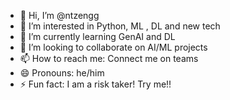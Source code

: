 - 👋 Hi, I’m @ntzengg
- 👀 I’m interested in Python, ML , DL and new tech
- 🌱 I’m currently learning GenAI and DL
- 💞️ I’m looking to collaborate on AI/ML projects
- 📫 How to reach me: Connect me on teams
- 😄 Pronouns: he/him
- ⚡ Fun fact: I am a risk taker! Try me!!

<!---
ntzengg/ntzengg is a ✨ special ✨ repository because its `README.md` (this file) appears on your GitHub profile.
You can click the Preview link to take a look at your changes.
--->
